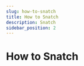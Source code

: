 ```yaml
---
slug: how-to-snatch
title: How to Snatch
description: Snatch
sidebar_position: 2
---
```

# How to Snatch